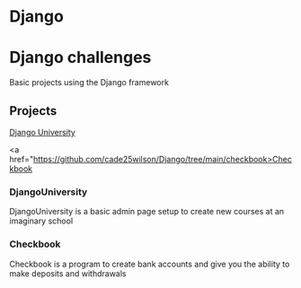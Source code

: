 # Django
<h1>Django challenges</h1>
Basic projects using the Django framework 

<h2>Projects</h2>
<a href="https://github.com/cade25wilson/Django/tree/main/DjangoUniversity">Django University</a>

<a href="https://github.com/cade25wilson/Django/tree/main/checkbook>Checkbook</a>

<h3>DjangoUniversity</h3>
DjangoUniversity is a basic admin page setup to create new courses at an imaginary school

<h3>Checkbook</h3>
Checkbook is a program to create bank accounts and give you the ability to make deposits and withdrawals 
